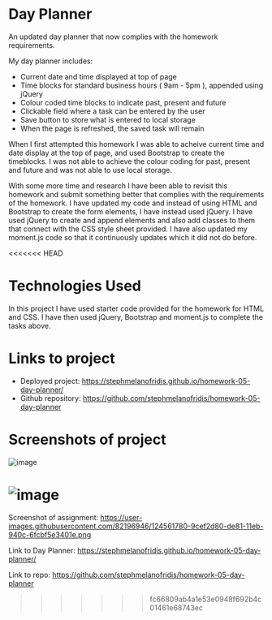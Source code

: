 # Day Planner

An updated day planner that now complies with the homework requirements.

My day planner includes:

* Current date and time displayed at top of page
* Time blocks for standard business hours ( 9am - 5pm ), appended using jQuery
* Colour coded time blocks to indicate past, present and future
* Clickable field where a task can be entered by the user
* Save button to store what is entered to local storage
* When the page is refreshed, the saved task will remain

When I first attempted this homework I was able to acheive current time and date display at the top of page, and used Bootstrap to create the timeblocks. I was not able to achieve the colour coding for past, present and future and was not able to use local storage.

With some more time and research I have been able to revisit this homework and submit something better that complies with the requirements of the homework. I have updated my code and instead of using HTML and Bootstrap to create the form elements, I have instead used jQuery. I have used jQuery to create and append elements and also add classes to them that connect with the CSS style sheet provided. I have also updated my moment.js code so that it continuously updates which it did not do before. 

<<<<<<< HEAD
# Technologies Used

In this project I have used starter code provided for the homework for HTML and CSS. I have then used jQuery, Bootstrap and moment.js to complete the tasks above. 

# Links to project 

* Deployed project: https://stephmelanofridis.github.io/homework-05-day-planner/
* Github repository: https://github.com/stephmelanofridis/homework-05-day-planner

# Screenshots of project

![image](https://user-images.githubusercontent.com/82196946/126947264-fd366883-7d87-4a69-88a1-f558b3ab05d4.png)

![image](https://user-images.githubusercontent.com/82196946/126947448-33535594-f171-4fff-98e2-3ed3feb6f8db.png)
=======
Screenshot of assignment:
https://user-images.githubusercontent.com/82196946/124561780-9cef2d80-de81-11eb-940c-6fcbf5e3401e.png

Link to Day Planner:
https://stephmelanofridis.github.io/homework-05-day-planner/

Link to repo:
https://github.com/stephmelanofridis/homework-05-day-planner

>>>>>>> fc66809ab4a1e53e0948f692b4c01461e68743ec
